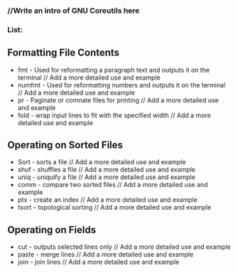 ### //Write an intro of GNU Coreutils here

### List:
## Formatting File Contents
* fmt - Used for reformatting a paragraph text and outputs it on the terminal
// Add a more detailed use and example
* numfmt - Used for reformatting numbers and outputs it on the terminal
// Add a more detailed use and example
* pr - Paginate or comnate files for printing
// Add a more detailed use and example
* fold - wrap input lines to fit with the specified width
// Add a more detailed use and example
 
## Operating on Sorted Files
* Sort - sorts a file
// Add a more detailed use and example
* shuf - shuffles a file
// Add a more detailed use and example
* uniq - uniquify a file
// Add a more detailed use and example
* comm - compare two sorted files
// Add a more detailed use and example
* ptx - create an index
// Add a more detailed use and example
* tsort - topological sorting
// Add a more detailed use and example

## Operating on Fields
* cut - outputs selected lines only
// Add a more detailed use and example
* paste - merge lines
// Add a more detailed use and example
* join - join lines
// Add a more detailed use and example
